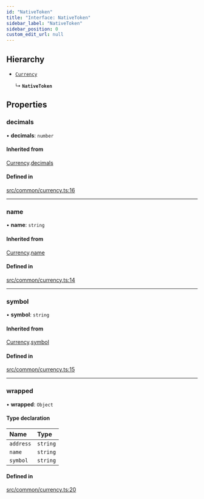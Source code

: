 ```yaml
---
id: "NativeToken"
title: "Interface: NativeToken"
sidebar_label: "NativeToken"
sidebar_position: 0
custom_edit_url: null
---
```


## Hierarchy

- [`Currency`](Currency)

  ↳ **`NativeToken`**

## Properties

### decimals

• **decimals**: `number`

#### Inherited from

[Currency](Currency).[decimals](Currency#decimals)

#### Defined in

[src/common/currency.ts:16](https://github.com/PrasoonPratham/nftlabs-sdk-ts/blob/e7d1d7f/src/common/currency.ts#L16)

___

### name

• **name**: `string`

#### Inherited from

[Currency](Currency).[name](Currency#name)

#### Defined in

[src/common/currency.ts:14](https://github.com/PrasoonPratham/nftlabs-sdk-ts/blob/e7d1d7f/src/common/currency.ts#L14)

___

### symbol

• **symbol**: `string`

#### Inherited from

[Currency](Currency).[symbol](Currency#symbol)

#### Defined in

[src/common/currency.ts:15](https://github.com/PrasoonPratham/nftlabs-sdk-ts/blob/e7d1d7f/src/common/currency.ts#L15)

___

### wrapped

• **wrapped**: `Object`

#### Type declaration

| Name | Type |
| :------ | :------ |
| `address` | `string` |
| `name` | `string` |
| `symbol` | `string` |

#### Defined in

[src/common/currency.ts:20](https://github.com/PrasoonPratham/nftlabs-sdk-ts/blob/e7d1d7f/src/common/currency.ts#L20)
